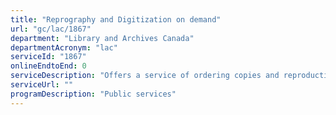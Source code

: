 ```yaml
---
title: "Reprography and Digitization on demand"
url: "gc/lac/1867"
department: "Library and Archives Canada"
departmentAcronym: "lac"
serviceId: "1867"
onlineEndtoEnd: 0
serviceDescription: "Offers a service of ordering copies and reproductions of items in LAC's collections in multiple formats."
serviceUrl: ""
programDescription: "Public services"
---
```

